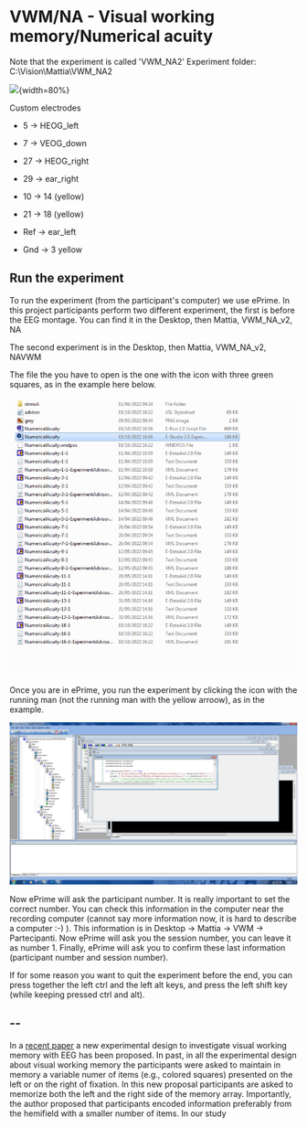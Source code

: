 # VWM/NA - Visual working memory/Numerical acuity
Note that the experiment is called 'VWM_NA2' 
Experiment folder: C:\\Vision\\Mattia\\VWM_NA2

![](montage_vwm.png){width=80%}

Custom electrodes

- 5   -> HEOG_left

- 7   -> VEOG_down

- 27 -> HEOG_right

- 29 -> ear_right

- 10 -> 14 (yellow)

- 21 -> 18 (yellow)

- Ref -> ear_left

- Gnd -> 3 yellow

## Run the experiment
To run the experiment (from the participant's computer) we use ePrime.
In this project participants perform two different experiment, the first is before the EEG montage.
You can find it in the Desktop, then Mattia, VWM_NA_v2, NA

The second experiment is in the Desktop, then Mattia, VWM_NA_v2, NAVWM 

The file the you have to open is the one with the icon with three green squares, as in the example here below.

![](eprime/filetoopen.png)

Once you are in ePrime, you run the experiment by clicking the icon with the running man (not the running man with the yellow arroow), as in the example.

![](eprime/runexp.png)

Now ePrime will ask the participant number. It is really important to set the correct number. You can check this information in the computer near the recording computer (cannot say more information now, it is hard to describe a computer :-) ). This information is in Desktop -> Mattia -> VWM -> Partecipanti.
Now ePrime will ask you the session number, you can leave it as number 1. Finally, ePrime will ask you to confirm these last information (participant number and session number).

If for some reason you want to quit the experiment before the end, you can press together the left ctrl and the left alt keys, and press the left shift key (while keeping pressed ctrl and alt).



## --
In a [recent paper](Feldmann-Wustefeld-Psychphys-2020.pdf) a new experimental design to investigate visual working memory with EEG has been proposed. In past, in all the experimental design about visual working memory the participants were asked to maintain in memory a variable numer of items (e.g., colored squares) presented on the left or on the right of fixation. In this new proposal participants are asked to memorize both the left and the right side of the memory array. Importantly, the author proposed that participants encoded information preferably from the hemifield with a smaller number of items.
In our study
